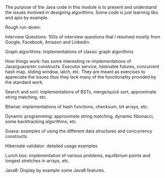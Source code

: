 The purpose of the Java code in this module is to present and understand the issues involved in designing algorithms. Some code is just learning libs and apis by example.

Rough run-down:

Interview Questions: 100s of interview questions that I resolved mostly from Google, Facebook, Amazon and Linkedin.

Graph algorithms: implementations of classic graph algorithms

How things work: has some interesting re-implementations of Java/guava/etc constructs: Executor service, 
                 listenable futures, concurrent hash map, sliding window, latch, etc. They are meant as exercises
                 to appreciate the issues thus they lack many of the functionality provided by the standard work.

Search and sort: implementations of BSTs, merge/quick sort, approximate string matching, etc.

Bitwise: implementations of hash functions, checksum, bit arrays, etc.

Dynamic programming: approximate string matching, dynamic fibonacci, some backtracking algorithms, etc.

Guava: examples of using the different data structures and concurrency constructs.

Hibernate validator: detailed usage examples

Lunch box: implementation of various problems, equilibrium points and longest stretches in arrays, etc.

Java8: Display by example some Java8 features.
